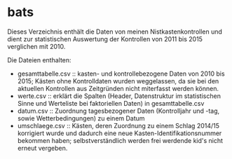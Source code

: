 # bats
Dieses Verzeichnis enthält die Daten von meinen Nistkastenkontrollen und dient zur statistischen Auswertung der Kontrollen von 2011 bis 2015 verglichen mit 2010.

Die Dateien enthalten:

* gesamttabelle.csv :: kasten- und kontrollebezogene Daten von 2010 bis 2015;  Kästen ohne Kontrolldaten wurden weggelassen, da sie bei den aktuellen Kontrollen aus Zeitgründen nicht miterfasst werden können.
* werte.csv :: erklärt die Spalten (Header, Datenstruktur im statistischen Sinne und Werteliste bei faktoriellen Daten) in gesamttabelle.csv
* datum.csv :: Zuordnung tagesbezogener Daten (Kontrolljahr und -tag, sowie Wetterbedingungen) zu einem Datum
* umschlaege.csv :: Kästen, deren Zuordnung zu einem Schlag 2014/15 korrigiert wurde und dadurch eine neue Kasten-Identifikationsnummer bekommen haben; selbstverständlich werden frei werdende kid's nicht erneut vergeben.
